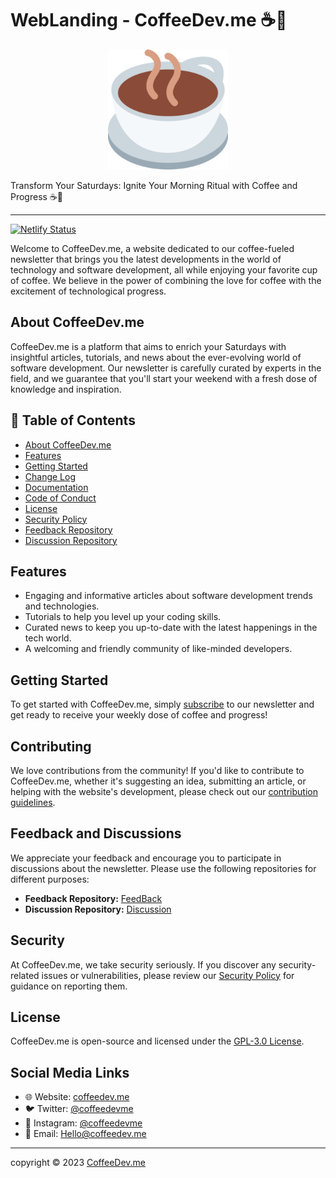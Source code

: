# WebLanding - CoffeeDev.me ☕️🚀 

<div align="center">
  <img src="./img/Logo.png" alt="CoffeeDev.me Logo">
</div>


Transform Your Saturdays: Ignite Your Morning Ritual with Coffee and Progress ☕️🚀

---
[![Netlify Status](https://api.netlify.com/api/v1/badges/123b7ec9-57bd-4a58-95c4-e8c31225a57a/deploy-status)](https://app.netlify.com/sites/coffeedevme/deploys)

Welcome to CoffeeDev.me, a website dedicated to our coffee-fueled newsletter that brings you the latest developments in the world of technology and software development, all while enjoying your favorite cup of coffee. We believe in the power of combining the love for coffee with the excitement of technological progress.

## About CoffeeDev.me

CoffeeDev.me is a platform that aims to enrich your Saturdays with insightful articles, tutorials, and news about the ever-evolving world of software development. Our newsletter is carefully curated by experts in the field, and we guarantee that you'll start your weekend with a fresh dose of knowledge and inspiration.

## 📝 Table of Contents

- [About CoffeeDev.me](#about-coffeedevme)
- [Features](#features)
- [Getting Started](#getting-started)
- [Change Log](CHANGELOG.md)
- [Documentation](/Docs)
- [Code of Conduct](CODE_OF_CONDUCT.md)
- [License](LICENSE)
- [Security Policy](SECURITY.md)
- [Feedback Repository](https:github.com/CoffeeDev-Me/FeedBack)
- [Discussion Repository](https:github.com/CoffeeDev-Me/Discussion)

## Features

- Engaging and informative articles about software development trends and technologies.
- Tutorials to help you level up your coding skills.
- Curated news to keep you up-to-date with the latest happenings in the tech world.
- A welcoming and friendly community of like-minded developers.

## Getting Started

To get started with CoffeeDev.me, simply [subscribe](https://CoffeeDev.me) to our newsletter and get ready to receive your weekly dose of coffee and progress!

## Contributing

We love contributions from the community! If you'd like to contribute to CoffeeDev.me, whether it's suggesting an idea, submitting an article, or helping with the website's development, please check out our [contribution guidelines](CONTRIBUTING.md).

## Feedback and Discussions

We appreciate your feedback and encourage you to participate in discussions about the newsletter. Please use the following repositories for different purposes:

- **Feedback Repository:** [FeedBack](https:github.com/CoffeeDev-Me/FeedBack)
- **Discussion Repository:** [Discussion](https:github.com/CoffeeDev-Me/Discussion)

## Security

At CoffeeDev.me, we take security seriously. If you discover any security-related issues or vulnerabilities, please review our [Security Policy](SECURITY.md) for guidance on reporting them.

## License

CoffeeDev.me is open-source and licensed under the [GPL-3.0 License](LICENSE).

## Social Media Links

- 🌐 Website: [coffeedev.me](https://coffeedev.me/)
- 🐦 Twitter: [@coffeedevme](https://twitter.com/coffeedevme)
- 📸 Instagram: [@coffeedevme](https://www.instagram.com/coffeedevme/)
- 📧 Email: [Hello@coffeedev.me](mailto:Hello@coffeedev.me)
---

copyright © 2023 [CoffeeDev.me](https://coffeedev.me/)
